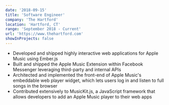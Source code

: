 ```yaml
---
date: '2018-09-15'
title: 'Software Engineer'
company: 'The Hartford'
location: 'Hartford, CT'
range: 'September 2018 - Current'
url: 'https://www.thehartford.com'
showInProjects: false
---
```


- Developed and shipped highly interactive web applications for Apple Music using Ember.js
- Built and shipped the Apple Music Extension within Facebook Messenger leveraging third-party and internal APIs
- Architected and implemented the front-end of Apple Music's embeddable web player widget, which lets users log in and listen to full songs in the browser
- Contributed extensively to MusicKit.js, a JavaScript framework that allows developers to add an Apple Music player to their web apps
